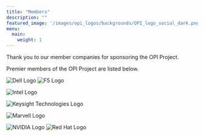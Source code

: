 ```yaml
---
title: "Members"
description: ""
featured_image: '/images/opi_logos/backgrounds/OPI_logo_social_dark.png'
menu:
  main:
    weight: 1
---
```


Thank you to our member companies for sponsoring the OPI Project.

Premier members of the OPI Project are listed below.

![Dell Logo](/images/logos/dell-inc.svg)
![F5 Logo](/images/logos/f5-networks-inc.svg)

![Intel Logo](/images/logos/intel-corporation.svg)

![Keysight Technologies Logo](/images/logos/keysight.png)

![Marvell Logo](/images/logos/marvell-asia-pte-ltd.svg)

![NVIDIA Logo](/images/logos/nvidia-inc.svg)
![Red Hat Logo](/images/logos/red-hat-inc.svg)
